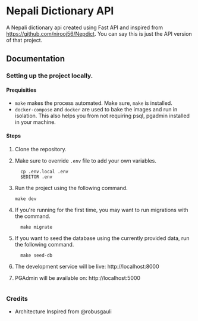 
# Nepali Dictionary API

A Nepali dictionary api created using Fast API and inspired from https://github.com/nirooj56/Nepdict.
You can say this is just the API version of that project.



## Documentation

### Setting up the project locally.


#### Prequisities

- `make` makes the process automated. Make sure, `make` is installed.
- `docker-compose` and `docker` are used to bake the images and run in isolation. This also helps you from not requiring psql, pgadmin installed in your machine.

#### Steps

1. Clone the repository.
2. Make sure to override `.env` file to add your own variables.
    ```shell
      cp .env.local .env
      $EDITOR .env
    ```

2. Run the project using the following command.
    ```shell
    make dev
    ```

3. If you're running for the first time, you may want to run migrations with the command.
    ```shell
      make migrate
    ```

4. If you want to seed the database using the currently provided data, run the following command.
    ```shell
      make seed-db
    ```

5. The development service will be live: http://localhost:8000

6. PGAdmin will be available on: http://localhost:5000
    ```

### Credits

- Architecture Inspired from @robusgauli
